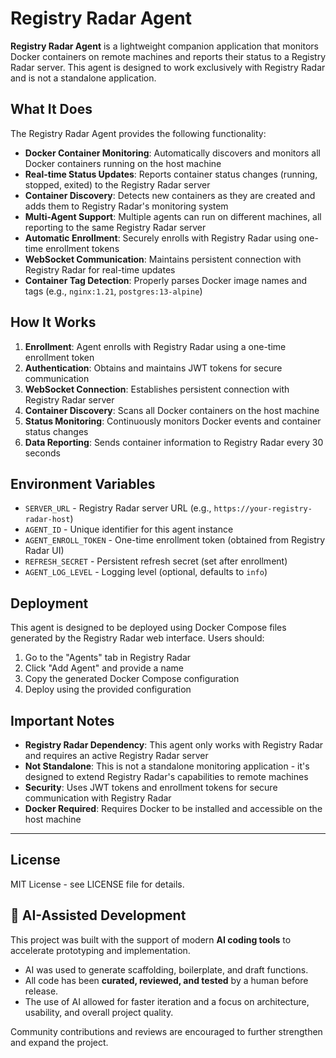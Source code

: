 # Registry Radar Agent

**Registry Radar Agent** is a lightweight companion application that monitors Docker containers on remote machines and reports their status to a Registry Radar server. This agent is designed to work exclusively with Registry Radar and is not a standalone application.

## What It Does

The Registry Radar Agent provides the following functionality:

- **Docker Container Monitoring**: Automatically discovers and monitors all Docker containers running on the host machine
- **Real-time Status Updates**: Reports container status changes (running, stopped, exited) to the Registry Radar server
- **Container Discovery**: Detects new containers as they are created and adds them to Registry Radar's monitoring system
- **Multi-Agent Support**: Multiple agents can run on different machines, all reporting to the same Registry Radar server
- **Automatic Enrollment**: Securely enrolls with Registry Radar using one-time enrollment tokens
- **WebSocket Communication**: Maintains persistent connection with Registry Radar for real-time updates
- **Container Tag Detection**: Properly parses Docker image names and tags (e.g., `nginx:1.21`, `postgres:13-alpine`)

## How It Works

1. **Enrollment**: Agent enrolls with Registry Radar using a one-time enrollment token
2. **Authentication**: Obtains and maintains JWT tokens for secure communication
3. **WebSocket Connection**: Establishes persistent connection with Registry Radar server
4. **Container Discovery**: Scans all Docker containers on the host machine
5. **Status Monitoring**: Continuously monitors Docker events and container status changes
6. **Data Reporting**: Sends container information to Registry Radar every 30 seconds

## Environment Variables

- `SERVER_URL` - Registry Radar server URL (e.g., `https://your-registry-radar-host`)
- `AGENT_ID` - Unique identifier for this agent instance
- `AGENT_ENROLL_TOKEN` - One-time enrollment token (obtained from Registry Radar UI)
- `REFRESH_SECRET` - Persistent refresh secret (set after enrollment)
- `AGENT_LOG_LEVEL` - Logging level (optional, defaults to `info`)

## Deployment

This agent is designed to be deployed using Docker Compose files generated by the Registry Radar web interface. Users should:

1. Go to the "Agents" tab in Registry Radar
2. Click "Add Agent" and provide a name
3. Copy the generated Docker Compose configuration
4. Deploy using the provided configuration

## Important Notes

- **Registry Radar Dependency**: This agent only works with Registry Radar and requires an active Registry Radar server
- **Not Standalone**: This is not a standalone monitoring application - it's designed to extend Registry Radar's capabilities to remote machines
- **Security**: Uses JWT tokens and enrollment tokens for secure communication with Registry Radar
- **Docker Required**: Requires Docker to be installed and accessible on the host machine

---

## License

MIT License - see LICENSE file for details.

## 🤖 AI-Assisted Development

This project was built with the support of modern **AI coding tools** to accelerate prototyping and implementation.  
- AI was used to generate scaffolding, boilerplate, and draft functions.  
- All code has been **curated, reviewed, and tested** by a human before release.  
- The use of AI allowed for faster iteration and a focus on architecture, usability, and overall project quality.  

Community contributions and reviews are encouraged to further strengthen and expand the project. 



